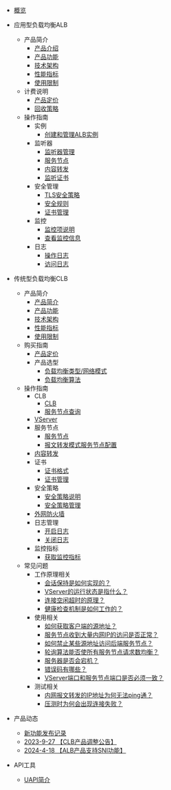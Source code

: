 
* [概览](/ulb/README)
* 应用型负载均衡ALB
  * 产品简介
    * [产品介绍](/ulb/alb/intro/whatisalb)
    * [产品功能](/ulb/alb/intro/function)
    * [技术架构](/ulb/alb/intro/architecture)
    * [性能指标](/ulb/alb/intro/performance)
    * [使用限制](/ulb/alb/intro/limit)
  * 计费说明
    * [产品定价](/ulb/alb/buy/charge)
    * [回收策略](/ulb/alb/buy/recyle)
  * 操作指南
      * 实例
        *  [创建和管理ALB实例]( ulb/alb/guide/instance/create-instance.md )
      * 监听器
        *  [监听器管理]( ulb/alb/guide/listeners/manage-listeners.md )
        *  [服务节点]( ulb/alb/guide/listeners/manage-node.md )
        *  [内容转发]( ulb/alb/guide/listeners/forwarding.md )
        *  [监听证书]( ulb/alb/guide/listeners/certificates.md )
      * 安全管理
        *  [TLS安全策略]( ulb/alb/guide/security-management/tls-security-policies.md )
        *  [安全规则]( ulb/alb/guide/security-management/safety-rules.md )
        *  [证书管理]( ulb/alb/guide/security-management/manage-certificates.md )
      * 监控
        *  [监控项说明]( ulb/alb/guide/monitoring/monitoring-metrics.md )
        *  [查看监控信息]( ulb/alb/guide/monitoring/view-alb-monitoring.md )
      * 日志
        *  [操作日志]( ulb/alb/guide/logs/audit-logs.md )
        *  [访问日志]( ulb/alb/guide/logs/access-logs.md )
  
* 传统型负载均衡CLB
  * 产品简介
    * [产品简介](/ulb/intro/whatisulb)
    * [产品功能](/ulb/intro/function)
    * [技术架构](/ulb/intro/architecture)
    * [性能指标](/ulb/intro/performance)
    * [使用限制](/ulb/intro/limit)
  * 购买指南
    * [产品定价](/ulb/fast/price)
    * 产品选型
        * [负载均衡类型/网络模式](/ulb/fast/createulb/networktype)
        * [负载均衡算法](/ulb/fast/createulb/algorithm)
  * 操作指南
    * CLB
      * [CLB](/ulb/guide/ulb/createulb)
      * [服务节点查询](/ulb/guide/ulb/querybackend)
    * [VServer](/ulb/guide/vserver/createvserver) 
    * 服务节点
      * [服务节点](/ulb/guide/realserver/addrealserver)
      * [报文转发模式服务节点配置](/ulb/guide/realserver/editrealserver)
    * [内容转发](/ulb/guide/forwardpolicy/addrule)
    * 证书
      * [证书格式](/ulb/guide/certificate/certificateformat)
      * [证书管理](/ulb/guide/certificate/addcertificate)
    * 安全策略
      * [安全策略说明](/ulb/guide/securitypolicy/securitypolicy)
      * [安全策略管理](/ulb/guide/securitypolicy/addsecuritypolicy)
    * [外网防火墙](/ulb/guide/firewall/bindfirewall)
    * 日志管理
      * [开启日志](/ulb/guide/log/openlog)
      * [关闭日志](/ulb/guide/log/closelog)
    * 监控指标
      * [获取监控指标](/ulb/guide/ulbmonitor/getmonitoring)
  * 常见问题
    * 工作原理相关
      * [会话保持是如何实现的？](/ulb/faq/session)
      * [VServer的运行状态是指什么？](/ulb/faq/vserverstatus)
      * [连接空闲超时的原理？](/ulb/faq/idletimeout)
      * [健康检查机制是如何工作的？](/ulb/faq/ulbhealthcheck)
    * 使用相关
      * [如何获取客户端的源地址？](/ulb/faq/sourceip)
      * [服务节点收到大量内网IP的访问是否正常？](/ulb/faq/intranetip)
      * [如何禁止某些源地址访问后端服务节点？](/ulb/faq/firewall)
      * [轮询算法能否使所有服务节点请求数均衡？](/ulb/faq/pollingalgorithm)
      * [服务器是否会宕机？](/ulb/faq/ulbserver)
      * [错误码有哪些？](/ulb/faq/errorcode)
      * [VServer端口和服务节点端口是否必须一致？](/ulb/faq/vserverport)
    * 测试相关
      * [内网报文转发的IP地址为何无法ping通？](/ulb/faq/ping)
      * [压测时为何会出现连接失败？](/ulb/faq/pressuretest)
* 产品动态
  * [新功能发布记录](ulb/releasenotes/newfunctions)
  * [2023-9-27 【CLB产品调整公告】](ulb/releasenotes/updates)
  * [2024-4-18 【ALB产品支持SNI功能】](ulb/releasenotes/alb-sni.md)
* API工具
    * [UAPI简介](/ulb/api/uapi)
    
    
    ​    
